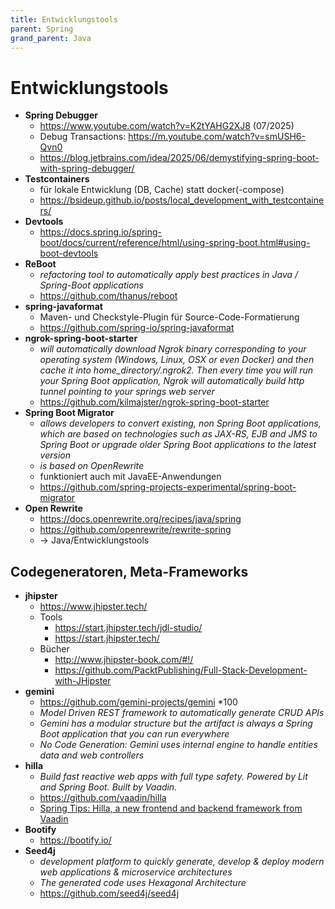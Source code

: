 ```yaml
---
title: Entwicklungstools
parent: Spring
grand_parent: Java
---
```


# Entwicklungstools
- **Spring Debugger** 
  - <https://www.youtube.com/watch?v=K2tYAHG2XJ8> (07/2025)
  - Debug Transactions: <https://m.youtube.com/watch?v=smUSH6-Qvn0>
  - <https://blog.jetbrains.com/idea/2025/06/demystifying-spring-boot-with-spring-debugger/>
- **Testcontainers**
  - für lokale Entwicklung (DB, Cache) statt docker(-compose)
  - <https://bsideup.github.io/posts/local_development_with_testcontainers/>
- **Devtools**
  - <https://docs.spring.io/spring-boot/docs/current/reference/html/using-spring-boot.html#using-boot-devtools>
- **ReBoot**
  - *refactoring tool to automatically apply best practices in Java / Spring-Boot applications*
  - <https://github.com/thanus/reboot>
- **spring-javaformat**
  - Maven- und Checkstyle-Plugin für Source-Code-Formatierung
  - <https://github.com/spring-io/spring-javaformat>
- **ngrok-spring-boot-starter**
  - *will automatically download Ngrok binary corresponding to your operating system (Windows, Linux, OSX or even Docker) and then cache it into home_directory/.ngrok2. Then every time you will run your Spring Boot application, Ngrok will automatically build http tunnel pointing to your springs web server*
  - <https://github.com/kilmajster/ngrok-spring-boot-starter>
- **Spring Boot Migrator**
  - *allows developers to convert existing, non Spring Boot applications, which are based on technologies such as JAX-RS, EJB and JMS to Spring Boot or upgrade older Spring Boot applications to the latest version*
  - *is based on OpenRewrite*
  - funktioniert auch mit JavaEE-Anwendungen
  - <https://github.com/spring-projects-experimental/spring-boot-migrator>
- **Open Rewrite**
  - <https://docs.openrewrite.org/recipes/java/spring> 
  - <https://github.com/openrewrite/rewrite-spring>
  - -> Java/Entwicklungstools  


## Codegeneratoren, Meta-Frameworks
- **jhipster**
  - <https://www.jhipster.tech/>
  - Tools
    - <https://start.jhipster.tech/jdl-studio/>
    - <https://start.jhipster.tech/>
  - Bücher
    - <http://www.jhipster-book.com/#!/>
    - <https://github.com/PacktPublishing/Full-Stack-Development-with-JHipster>
- **gemini**
  - <https://github.com/gemini-projects/gemini> *100
  - *Model Driven REST framework to automatically generate CRUD APIs*
  - *Gemini has a modular structure but the artifact is always a Spring Boot application that you can run everywhere*
  - *No Code Generation: Gemini uses internal engine to handle entities data and web controllers*
- **hilla**
  - *Build fast reactive web apps with full type safety. Powered by Lit and Spring Boot. Built by Vaadin.*
  - <https://github.com/vaadin/hilla>
  - [Spring Tips: Hilla, a new frontend and backend framework from Vaadin](ttps://www.youtube.com/watch?v=ADLbkZnKjA0)
- **Bootify** 
  - <https://bootify.io/>
- **Seed4j**
  - *development platform to quickly generate, develop & deploy modern web applications & microservice architectures* 
  - *The generated code uses Hexagonal Architecture* 
  - <https://github.com/seed4j/seed4j> 
